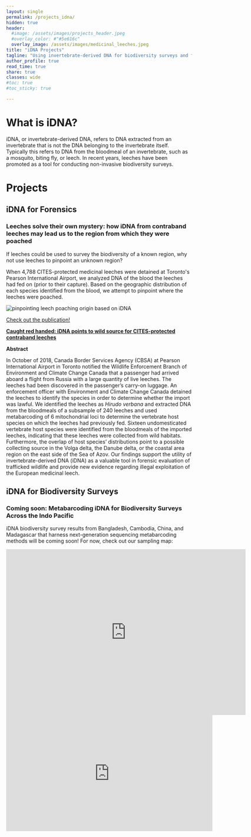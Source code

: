 ```yaml
---
layout: single
permalink: /projects_idna/
hidden: true
header:
  #image: /assets/images/projects_header.jpeg
  #overlay_color: #"#5e616c"
  overlay_image: /assets/images/medicinal_leeches.jpeg
title: "iDNA Projects"
tagline: "Using invertebrate-derived DNA for biodiversity surveys and forensic cases"   
author_profile: true
read_time: true
share: true
classes: wide
#toc: true
#toc_sticky: true

---
```


# What is iDNA?

iDNA, or invertebrate-derived DNA, refers to DNA extracted from an invertebrate that is not the DNA belonging to the invertebrate itself. Typically this refers to DNA from the bloodmeal of an invertebrate, such as a mosquito, biting fly, or leech. In recent years, leeches have been promoted as a tool for conducting non-invasive biodiversity surveys.

# Projects

## iDNA for Forensics

### Leeches solve their own mystery: how iDNA from contraband leeches may lead us to the region from which they were poached

If leeches could be used to survey the biodiversity of a known region, why not use leeches to pinpoint an unknown region?

When 4,788 CITES-protected medicinal leeches were detained at Toronto's Pearson International Airport, we analyzed DNA of the blood the leeches had fed on (prior to their capture). Based on the geographic distribution of each species identified from the blood, we attempt to pinpoint where the leeches were poached.

![pinpointing leech poaching origin based on iDNA](/assets/images/YYZ.gif)

[Check out the publication!](https://doi.org/10.1007/s10344-020-01419-5)

[**Caught red handed: iDNA points to wild source for CITES-protected contraband leeches**](https://doi.org/10.1007/s10344-020-01419-5)

**Abstract**

In October of 2018, Canada Border Services Agency (CBSA) at Pearson International Airport in Toronto notified the Wildlife Enforcement Branch of Environment and Climate Change Canada that a passenger had arrived aboard a flight from Russia with a large quantity of live leeches. The leeches had been discovered in the passenger’s carry-on luggage. An enforcement officer with Environment and Climate Change Canada detained the leeches to identify the species in order to determine whether the import was lawful. We identified the leeches as *Hirudo verbana* and extracted DNA from the bloodmeals of a subsample of 240 leeches and used metabarcoding of 6 mitochondrial loci to determine the vertebrate host species on which the leeches had previously fed. Sixteen undomesticated vertebrate host species were identified from the bloodmeals of the imported leeches, indicating that these leeches were collected from wild habitats. Furthermore, the overlap of host species’ distributions point to a possible collecting source in the Volga delta, the Danube delta, or the coastal area region on the east side of the Sea of Azov. Our findings support the utility of invertebrate-derived DNA (iDNA) as a valuable tool in forensic evaluation of trafficked wildlife and provide new evidence regarding illegal exploitation of the European medicinal leech.

## iDNA for Biodiversity Surveys

### Coming soon: Metabarcoding iDNA for Biodiversity Surveys Across the Indo Pacific

iDNA biodiversity survey results from Bangladesh, Cambodia, China, and Madagascar that harness next-generation sequencing metabarcoding methods will be coming soon!
For now, check out our sampling map:

<iframe seamless frameborder="0" src="https://prod-useast-a.online.tableau.com/t/kalaniwilliams/views/MBCCSamplingMap/Sheet1?:showAppBanner=false&:display_count=n&:showVizHome=n&:origin=viz_share_link" width = '650' height = '450' scrolling='yes' ></iframe>

<iframe width="560" height="315" src="http://www.youtube.com/embed/PWf4WUoMXwg" frameborder="0"> </iframe>
